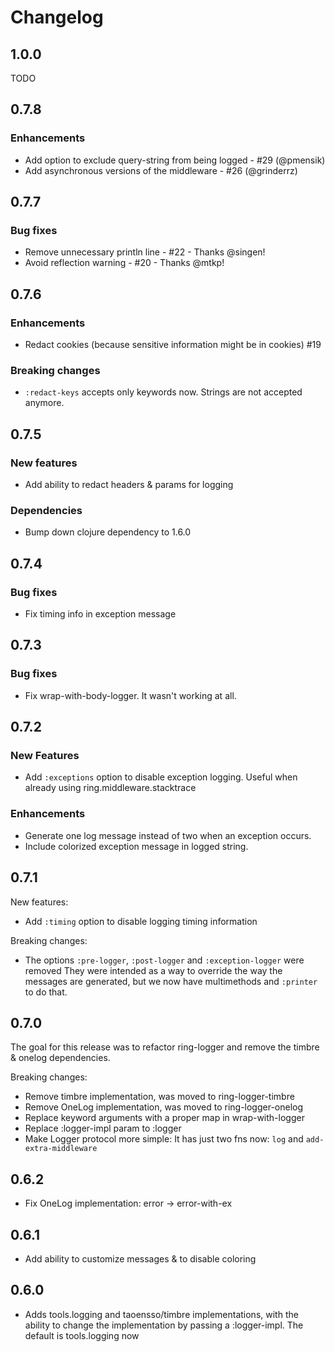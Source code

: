 # Changelog

## 1.0.0

TODO

## 0.7.8

### Enhancements

* Add option to exclude query-string from being logged - #29 (@pmensik)
* Add asynchronous versions of the middleware - #26 (@grinderrz)

## 0.7.7

### Bug fixes

* Remove unnecessary println line - #22 - Thanks @singen!
* Avoid reflection warning - #20 - Thanks @mtkp!

## 0.7.6

### Enhancements

* Redact cookies (because sensitive information might be in cookies) #19

### Breaking changes

* `:redact-keys` accepts only keywords now. Strings are not accepted anymore.

## 0.7.5

### New features

* Add ability to redact headers & params for logging

### Dependencies

* Bump down clojure dependency to 1.6.0

## 0.7.4

### Bug fixes

* Fix timing info in exception message

## 0.7.3

### Bug fixes

* Fix wrap-with-body-logger. It wasn't working at all.

## 0.7.2

### New Features

* Add `:exceptions` option to disable exception logging.
  Useful when already using ring.middleware.stacktrace

### Enhancements

* Generate one log message instead of two when an exception occurs.
* Include colorized exception message in logged string.

## 0.7.1

New features:

* Add `:timing` option to disable logging timing information

Breaking changes:

* The options `:pre-logger`, `:post-logger` and `:exception-logger` were removed
  They were intended as a way to override the way the messages are generated,
  but we now have multimethods and `:printer` to do that.



## 0.7.0

The goal for this release was to refactor ring-logger and remove the timbre & onelog dependencies.

Breaking changes:

* Remove timbre implementation, was moved to ring-logger-timbre
* Remove OneLog implementation, was moved to ring-logger-onelog
* Replace keyword arguments with a proper map in wrap-with-logger
* Replace :logger-impl param to :logger
* Make Logger protocol more simple: It has just two fns now: `log` and `add-extra-middleware`

## 0.6.2

* Fix OneLog implementation: error -> error-with-ex

## 0.6.1

* Add ability to customize messages & to disable coloring

## 0.6.0

* Adds tools.logging and taoensso/timbre implementations, with the ability to change the
implementation by passing a :logger-impl. The default is tools.logging now
